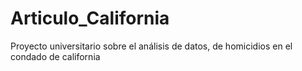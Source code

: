 # Articulo_California
Proyecto universitario sobre el análisis de datos, de homicidios en el condado de california
